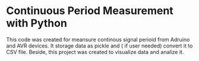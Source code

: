 # Continuous Period Measurement with Python 

This code was created for meansure continous signal perioid from Adruino and AVR devices. It storage data as pickle and ( if user needed) convert it to CSV file. 
Beside, this project was created to visualize data and analize it. 
